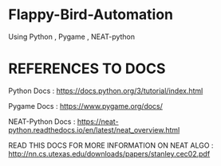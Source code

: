 # Flappy-Bird-Automation


Using Python , Pygame , NEAT-python


# REFERENCES TO DOCS

Python Docs : https://docs.python.org/3/tutorial/index.html

Pygame Docs : https://www.pygame.org/docs/

NEAT-Python Docs : https://neat-python.readthedocs.io/en/latest/neat_overview.html

READ THIS DOCS FOR MORE INFORMATION ON NEAT ALGO : http://nn.cs.utexas.edu/downloads/papers/stanley.cec02.pdf

